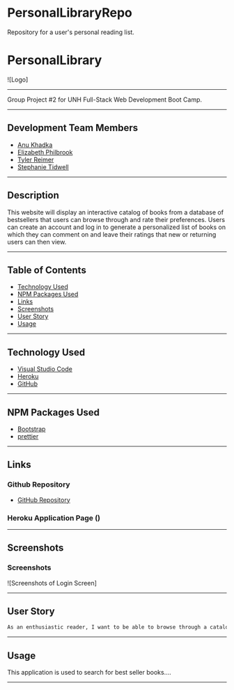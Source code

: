 # PersonalLibraryRepo
Repository for a user's personal reading list.

# PersonalLibrary

![Logo]

***

Group Project #2 for UNH Full-Stack Web Development Boot Camp.

***

## Development Team Members

- [Anu Khadka](https://github.com/anukhadka19)
- [Elizabeth Philbrook](https://github.com/Zeizil)
- [Tyler Reimer](https://github.com/tjr1387)
- [Stephanie Tidwell](https://github.com/stephtidwell)

***

## Description

This website will display an interactive catalog of books from a database of bestsellers that users can browse through and rate their preferences. Users can create an account and log in to generate a personalized list of books on which they can comment on and leave their ratings that new or returning users can then view.


***

## Table of Contents

- [Technology Used](#technology-used)
- [NPM Packages Used](#npm-packages-used)
- [Links](#links)
- [Screenshots](#screenshots)
- [User Story](#user-story)
- [Usage](#usage)


***

## Technology Used

- [Visual Studio Code](https://code.visualstudio.com/)
- [Heroku](https://www.heroku.com/)
- [GitHub](https://www.github.com)

***

## NPM Packages Used

- [Bootstrap](https://www.npmjs.com/package/bootstrap)
- [prettier](https://www.npmjs.com/package/prettier)


***

## Links

### Github Repository

- [GitHub Repository](https://github.com/Zeizil)

### Heroku Application Page ()


***

## Screenshots

### Screenshots

![Screenshots of Login Screen]

***

## User Story


```md
As an enthusiastic reader, I want to be able to browse through a catalog of bestsellers to view other users’ reviews and leave comments, so that I can make recommendations to others while also selecting my next read that caters to my preferences. 
```

***

## Usage

This application is used to search for best seller books....

***
